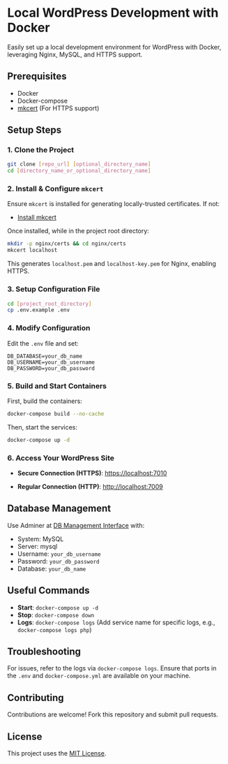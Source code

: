# Local WordPress Development with Docker

Easily set up a local development environment for WordPress with Docker, leveraging Nginx, MySQL, and HTTPS support.

## **Prerequisites**

- Docker
- Docker-compose
- [mkcert](https://github.com/FiloSottile/mkcert) (For HTTPS support)

## **Setup Steps**

### 1. **Clone the Project**

```bash
git clone [repo_url] [optional_directory_name]
cd [directory_name_or_optional_directory_name]
```

### 2. **Install & Configure `mkcert`**

Ensure `mkcert` is installed for generating locally-trusted certificates. If not:

- [Install mkcert](https://github.com/FiloSottile/mkcert)

Once installed, while in the project root directory:

```bash
mkdir -p nginx/certs && cd nginx/certs
mkcert localhost
```

This generates `localhost.pem` and `localhost-key.pem` for Nginx, enabling HTTPS.

### 3. **Setup Configuration File**

```bash
cd [project_root_directory]
cp .env.example .env
```

### 4. **Modify Configuration**

Edit the `.env` file and set:

```dotenv
DB_DATABASE=your_db_name
DB_USERNAME=your_db_username
DB_PASSWORD=your_db_password
```

### 5. **Build and Start Containers**

First, build the containers:

```bash
docker-compose build --no-cache
```

Then, start the services:

```bash
docker-compose up -d
```

### 6. **Access Your WordPress Site**

- **Secure Connection (HTTPS)**: [https://localhost:7010](https://localhost:7010)

- **Regular Connection (HTTP)**: [http://localhost:7009](http://localhost:7009)

## **Database Management**

Use Adminer at [DB Management Interface](http://localhost:7011) with:

- System: MySQL
- Server: mysql
- Username: `your_db_username`
- Password: `your_db_password`
- Database: `your_db_name`

## **Useful Commands**

- **Start**: `docker-compose up -d`
- **Stop**: `docker-compose down`
- **Logs**: `docker-compose logs` (Add service name for specific logs, e.g., `docker-compose logs php`)

## **Troubleshooting**

For issues, refer to the logs via `docker-compose logs`. Ensure that ports in the `.env` and `docker-compose.yml` are available on your machine.

## **Contributing**

Contributions are welcome! Fork this repository and submit pull requests.

## **License**

This project uses the [MIT License](LICENSE).
